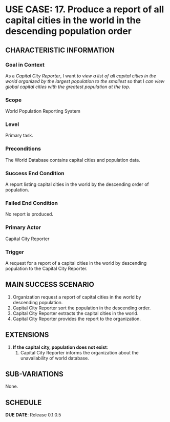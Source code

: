 # USE CASE: 17. Produce a report of all capital cities in the world in the descending population order 

## CHARACTERISTIC INFORMATION

### Goal in Context
As a *Capital City Reporter*, I want *to view a list of all capital cities in the world organized by the largest population to the smallest* so that I *can view global capital cities with the greatest population at the top.*

### Scope
World Population Reporting System

### Level
Primary task.

### Preconditions
The World Database contains capital cities and population data.

### Success End Condition
A report listing capital cities in the world by the descending order of population.

### Failed End Condition
No report is produced.

### Primary Actor
Capital City Reporter

### Trigger
A request for a report of a capital cities in the world by descending population to the Capital City Reporter.

## MAIN SUCCESS SCENARIO
1. Organization request a report of capital cities in the world by descending population.
2. Capital City Reporter sort the population in the descending order.
3. Capital City Reporter extracts the capital cities in the world.
4. Capital City Reporter provides the report to the organization.

## EXTENSIONS
1. **If the capital city, population does not exist**:
    1. Capital City Reporter informs the organization about the unavailability of world database.

## SUB-VARIATIONS
None.

## SCHEDULE
**DUE DATE**: Release 0.1.0.5